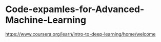 # Code-expamles-for-Advanced-Machine-Learning
https://www.coursera.org/learn/intro-to-deep-learning/home/welcome
